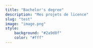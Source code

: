 ```yaml
---
title: "Bachelor's degree"
description: "Mes projets de licence"
slug: "test"
image: "image.png"
style:
    background: "#2a9d8f"
    color: "#fff"
---
```

